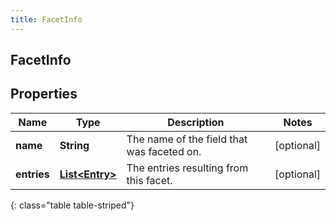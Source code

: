 ```yaml
---
title: FacetInfo
---
```


## FacetInfo

## Properties

| Name        | Type                                                   | Description                                | Notes      |
| ----------- | ------------------------------------------------------ | ------------------------------------------ | ---------- |
| **name**    | <!----><!---->**String**<!---->                        | The name of the field that was faceted on. | [optional] |
| **entries** | <!----><!---->[**List&lt;Entry&gt;**](Entry.md)<!----> | The entries resulting from this facet.     | [optional] |

{: class="table table-striped"}
